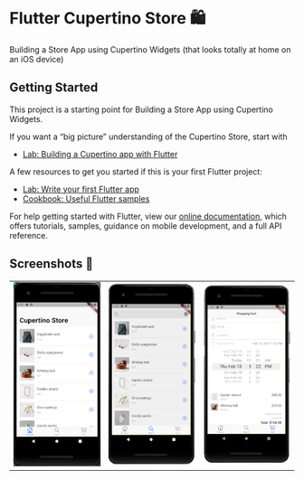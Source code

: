 # Flutter Cupertino Store 🛍️ 

Building a Store App using  Cupertino Widgets (that looks totally at home on an iOS device)

## Getting Started

This project is a starting point for Building a Store App using  Cupertino Widgets.

If you want a “big picture” understanding of the Cupertino Store, start with
- [Lab: Building a Cupertino app with Flutter](https://codelabs.developers.google.com/codelabs/flutter-cupertino#0)


A few resources to get you started if this is your first Flutter project:

- [Lab: Write your first Flutter app](https://flutter.dev/docs/get-started/codelab)
- [Cookbook: Useful Flutter samples](https://flutter.dev/docs/cookbook)

For help getting started with Flutter, view our
[online documentation](https://flutter.dev/docs), which offers tutorials,
samples, guidance on mobile development, and a full API reference.

## Screenshots 🎉

<table >
 <tr>
  <td><img src='screenshots/product-list-tab.png' width='250' /></td>
  <td><img src='screenshots/search-tab.png' width='250' /></td>
  <td><img src='screenshots/shopping-cart-tab.png' width='250' /></td>
 </tr>
</table>